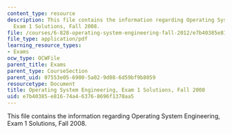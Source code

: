 ```yaml
---
content_type: resource
description: This file contains the information regarding Operating System Engineering,
  Exam 1 Solutions, Fall 2008.
file: /courses/6-828-operating-system-engineering-fall-2012/e7b40385e81674a463768696f1378aa5_MIT6_828F12_q08_1_sol.pdf
file_type: application/pdf
learning_resource_types:
- Exams
ocw_type: OCWFile
parent_title: Exams
parent_type: CourseSection
parent_uid: 07553e05-6900-5a02-9d08-6d59bf9b8059
resourcetype: Document
title: Operating System Engineering, Exam 1 Solutions, Fall 2008
uid: e7b40385-e816-74a4-6376-8696f1378aa5
---
```

This file contains the information regarding Operating System Engineering, Exam 1 Solutions, Fall 2008.

